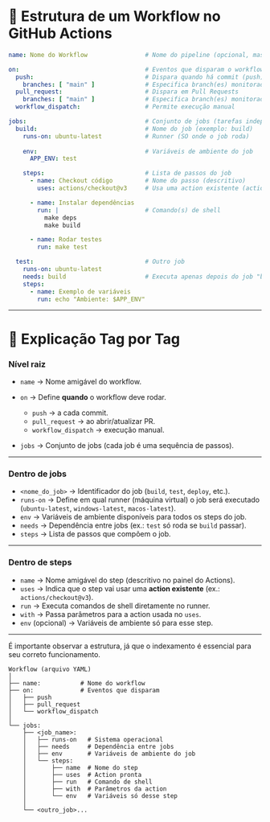 # 🌳 Estrutura de um Workflow no GitHub Actions

```yaml
name: Nome do Workflow                # Nome do pipeline (opcional, mas útil)

on:                                   # Eventos que disparam o workflow
  push:                               # Dispara quando há commit (push)
    branches: [ "main" ]              # Especifica branch(es) monitoradas
  pull_request:                       # Dispara em Pull Requests
    branches: [ "main" ]              # Especifica branch(es) monitoradas
  workflow_dispatch:                  # Permite execução manual

jobs:                                 # Conjunto de jobs (tarefas independentes)
  build:                              # Nome do job (exemplo: build)
    runs-on: ubuntu-latest            # Runner (SO onde o job roda)
    
    env:                              # Variáveis de ambiente do job
      APP_ENV: test

    steps:                            # Lista de passos do job
      - name: Checkout código         # Nome do passo (descritivo)
        uses: actions/checkout@v3     # Usa uma action existente (action oficial)

      - name: Instalar dependências
        run: |                        # Comando(s) de shell
          make deps
          make build

      - name: Rodar testes
        run: make test

  test:                               # Outro job
    runs-on: ubuntu-latest
    needs: build                      # Executa apenas depois do job "build"
    steps:
      - name: Exemplo de variáveis
        run: echo "Ambiente: $APP_ENV"
```

---

# 🔑 Explicação Tag por Tag

### **Nível raiz**

* `name` → Nome amigável do workflow.
* `on` → Define **quando** o workflow deve rodar.

  * `push` → a cada commit.
  * `pull_request` → ao abrir/atualizar PR.
  * `workflow_dispatch` → execução manual.
* `jobs` → Conjunto de jobs (cada job é uma sequência de passos).

---

### **Dentro de jobs**

* `<nome_do_job>` → Identificador do job (`build`, `test`, `deploy`, etc.).
* `runs-on` → Define em qual runner (máquina virtual) o job será executado (`ubuntu-latest`, `windows-latest`, `macos-latest`).
* `env` → Variáveis de ambiente disponíveis para todos os steps do job.
* `needs` → Dependência entre jobs (ex.: `test` só roda se `build` passar).
* `steps` → Lista de passos que compõem o job.

---

### **Dentro de steps**

* `name` → Nome amigável do step (descritivo no painel do Actions).
* `uses` → Indica que o step vai usar uma **action existente** (ex.: `actions/checkout@v3`).
* `run` → Executa comandos de shell diretamente no runner.
* `with` → Passa parâmetros para a action usada no `uses`.
* `env` (opcional) → Variáveis de ambiente só para esse step.

---

É importante observar a estrutura, já que o indexamento é essencial para seu correto funcionamento.

```
Workflow (arquivo YAML)
│
├── name:           # Nome do workflow
├── on:             # Eventos que disparam
│   ├── push
│   ├── pull_request
│   └── workflow_dispatch
│
└── jobs:
    ├── <job_name>:
    │   ├── runs-on   # Sistema operacional
    │   ├── needs     # Dependência entre jobs
    │   ├── env       # Variáveis de ambiente do job
    │   └── steps:
    │       ├── name  # Nome do step
    │       ├── uses  # Action pronta
    │       ├── run   # Comando de shell
    │       ├── with  # Parâmetros da action
    │       └── env   # Variáveis só desse step
    │
    └── <outro_job>...
```

